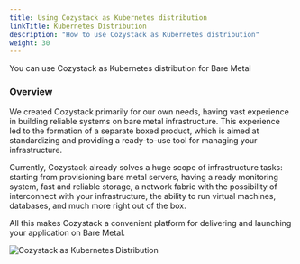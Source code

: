 ```yaml
---
title: Using Cozystack as Kubernetes distribution
linkTitle: Kubernetes Distribution
description: "How to use Cozystack as Kubernetes distribution"
weight: 30
---
```


You can use Cozystack as Kubernetes distribution for Bare Metal

### Overview

We created Cozystack primarily for our own needs, having vast experience in building reliable systems on bare metal infrastructure. This experience led to the formation of a separate boxed product, which is aimed at standardizing and providing a ready-to-use tool for managing your infrastructure.

Currently, Cozystack already solves a huge scope of infrastructure tasks: starting from provisioning bare metal servers, having a ready monitoring system, fast and reliable storage, a network fabric with the possibility of interconnect with your infrastructure, the ability to run virtual machines, databases, and much more right out of the box.

All this makes Cozystack a convenient platform for delivering and launching your application on Bare Metal.

![Cozystack as Kubernetes Distribution](/img/case-distribution.png)
